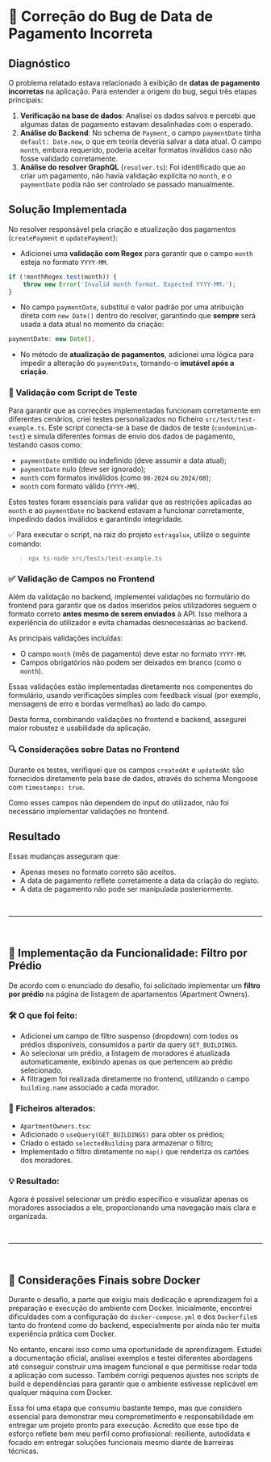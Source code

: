 # 🐞 Correção do Bug de Data de Pagamento Incorreta

## Diagnóstico

O problema relatado estava relacionado à exibição de **datas de pagamento incorretas** na aplicação. Para entender a origem do bug, segui três etapas principais:

1. **Verificação na base de dados**: Analisei os dados salvos e percebi que algumas datas de pagamento estavam desalinhadas com o esperado.
2. **Análise do Backend**: No schema de `Payment`, o campo `paymentDate` tinha `default: Date.now`, o que em teoria deveria salvar a data atual. O campo `month`, embora requerido, poderia aceitar formatos inválidos caso não fosse validado corretamente.
3. **Análise do resolver GraphQL** (`resolver.ts`): Foi identificado que ao criar um pagamento, não havia validação explícita no `month`, e o `paymentDate` podia não ser controlado se passado manualmente.

## Solução Implementada

No resolver responsável pela criação e atualização dos pagamentos (`createPayment` e `updatePayment`):

- Adicionei uma **validação com Regex** para garantir que o campo `month` esteja no formato `YYYY-MM`.

```ts
if (!monthRegex.test(month)) {
    throw new Error('Invalid month format. Expected YYYY-MM.');
}
```

- No campo `paymentDate`, substituí o valor padrão por uma atribuição direta com `new Date()` dentro do resolver, garantindo que **sempre** será usada a data atual no momento da criação:

```ts
paymentDate: new Date(),
```

- No método de **atualização de pagamentos**, adicionei uma lógica para impedir a alteração do `paymentDate`, tornando-o **imutável após a criação**.

### 🧪 Validação com Script de Teste

Para garantir que as correções implementadas funcionam corretamente em diferentes cenários, criei testes personalizados no ficheiro `src/test/test-example.ts`. Este script conecta-se à base de dados de teste (`condominium-test`) e simula diferentes formas de envio dos dados de pagamento, testando casos como:

- `paymentDate` omitido ou indefinido (deve assumir a data atual);
- `paymentDate` nulo (deve ser ignorado);
- `month` com formatos inválidos (como `08-2024` ou `2024/08`);
- `month` com formato válido (`YYYY-MM`).

Estes testes foram essenciais para validar que as restrições aplicadas ao `month` e ao `paymentDate` no backend estavam a funcionar corretamente, impedindo dados inválidos e garantindo integridade.

✅ Para executar o script, na raiz do projeto `estragalux`, utilize o seguinte comando:
>
> ```bash
> npx ts-node src/tests/test-example.ts
> ```

### ✅ Validação de Campos no Frontend

Além da validação no backend, implementei validações no formulário do frontend para garantir que os dados inseridos pelos utilizadores seguem o formato correto **antes mesmo de serem enviados** à API. Isso melhora a experiência do utilizador e evita chamadas desnecessárias ao backend.

As principais validações incluídas:

- O campo `month` (mês de pagamento) deve estar no formato `YYYY-MM`.
- Campos obrigatórios não podem ser deixados em branco (como o `month`).

Essas validações estão implementadas diretamente nos componentes do formulário, usando verificações simples com feedback visual (por exemplo, mensagens de erro e bordas vermelhas) ao lado do campo.

Desta forma, combinando validações no frontend e backend, assegurei maior robustez e usabilidade da aplicação.

### 🔍 Considerações sobre Datas no Frontend

Durante os testes, verifiquei que os campos `createdAt` e `updatedAt` são fornecidos diretamente pela base de dados, através do schema Mongoose com `timestamps: true`. 

Como esses campos não dependem do input do utilizador, não foi necessário implementar validações no frontend.



## Resultado

Essas mudanças asseguram que:

- Apenas meses no formato correto são aceitos.
- A data de pagamento reflete corretamente a data da criação do registo.
- A data de pagamento não pode ser manipulada posteriormente.

<br>
<hr>
<br>

## 🏢 Implementação da Funcionalidade: Filtro por Prédio

De acordo com o enunciado do desafio, foi solicitado implementar um **filtro por prédio** na página de listagem de apartamentos (Apartment Owners).

### 🛠️ O que foi feito:

- Adicionei um campo de filtro suspenso (dropdown) com todos os prédios disponíveis, consumidos a partir da query `GET_BUILDINGS`.
- Ao selecionar um prédio, a listagem de moradores é atualizada automaticamente, exibindo apenas os que pertencem ao prédio selecionado.
- A filtragem foi realizada diretamente no frontend, utilizando o campo `building.name` associado a cada morador.

### 📁 Ficheiros alterados:

- `ApartmentOwners.tsx`: 
- Adicionado o `useQuery(GET_BUILDINGS)` para obter os prédios;
- Criado o estado `selectedBuilding` para armazenar o filtro;
- Implementado o filtro diretamente no `map()` que renderiza os cartões dos moradores.

### 💡 Resultado:

Agora é possível selecionar um prédio específico e visualizar apenas os moradores associados a ele, proporcionando uma navegação mais clara e organizada.

<br>
<hr>
<br>

## 🐳 Considerações Finais sobre Docker

Durante o desafio, a parte que exigiu mais dedicação e aprendizagem foi a preparação e execução do ambiente com Docker. Inicialmente, encontrei dificuldades com a configuração do `docker-compose.yml` e dos `Dockerfile`s tanto do frontend como do backend, especialmente por ainda não ter muita experiência prática com Docker.

No entanto, encarei isso como uma oportunidade de aprendizagem. Estudei a documentação oficial, analisei exemplos e testei diferentes abordagens até conseguir construir uma imagem funcional e que permitisse rodar toda a aplicação com sucesso. Também corrigi pequenos ajustes nos scripts de build e dependências para garantir que o ambiente estivesse replicável em qualquer máquina com Docker.

Essa foi uma etapa que consumiu bastante tempo, mas que considero essencial para demonstrar meu comprometimento e responsabilidade em entregar um projeto pronto para execução. Acredito que esse tipo de esforço reflete bem meu perfil como profissional: resiliente, autodidata e focado em entregar soluções funcionais mesmo diante de barreiras técnicas.
